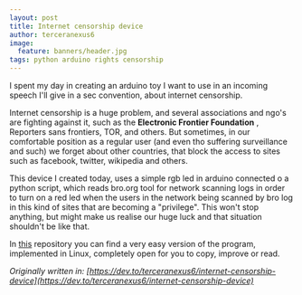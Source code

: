 ```yaml
---
layout: post
title: Internet censorship device
author: terceranexus6
image:
  feature: banners/header.jpg
tags: python arduino rights censorship
---
```


I spent my day in creating an arduino toy I want to use in an incoming speech I'll give in a sec convention, about internet censorship.

Internet censorship is a huge problem, and several associations and ngo's are fighting against it, such as the **Electronic Frontier Foundation** , Reporters sans frontiers, TOR, and others. But sometimes, in our comfortable position as a regular user (and even tho suffering surveillance and such) we forget about other countries, that block the access to sites such as facebook, twitter, wikipedia and others.

This device I created today, uses a simple rgb led in arduino connected o a python script, which reads bro.org tool for network scanning logs in order to turn on a red led when the users in the network being scanned by bro log in this kind of sites that are becoming a "privilege". This won't stop anything, but might make us realise our huge luck and that situation shouldn't be like that.

In [this](https://github.com/terceranexus6/wearefucked_device) repository you can find a very easy version of the program, implemented in Linux, completely open for you to copy, improve or read.

*Originally written in: [https://dev.to/terceranexus6/internet-censorship-device](https://dev.to/terceranexus6/internet-censorship-device)*
